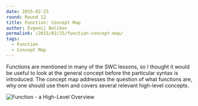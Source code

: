 ```yaml
---
date: 2015-02-25
round: Round 12
title: Function: Concept Map
author: Evgenij Belikov
permalink: /2015/02/25/function-concept-map/
tags:
  - Function
  - Concept Map
---
```


Functions are mentioned in many of the SWC lessons, so I thought it would be useful to look at the general concept before the particular syntax is introduced.
The concept map addresses the question of what functions are, why one should use them and covers several relevant high-level concepts.

![Function - a High-Level Overview](http://i.imgur.com/vTnIYhg)
